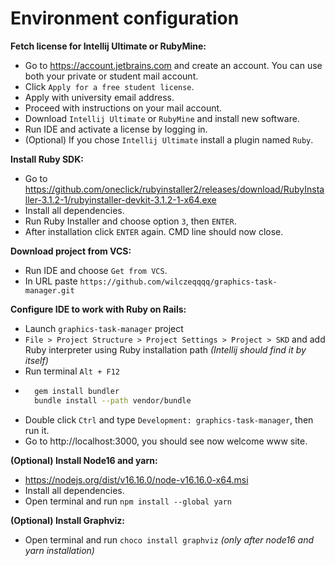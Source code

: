 # Environment configuration

**Fetch license for Intellij Ultimate or RubyMine:**
* Go to https://account.jetbrains.com and create an account. You can use both your private or student mail account.
* Click `Apply for a free student license`.
* Apply with university email address.
* Proceed with instructions on your mail account.
* Download `Intellij Ultimate` or `RubyMine` and install new software.
* Run IDE and activate a license by logging in. 
* (Optional) If you chose `Intellij Ultimate` install a plugin named `Ruby`.

**Install Ruby SDK:**
* Go to https://github.com/oneclick/rubyinstaller2/releases/download/RubyInstaller-3.1.2-1/rubyinstaller-devkit-3.1.2-1-x64.exe
* Install all dependencies.
* Run Ruby Installer and choose option `3`, then `ENTER`.
* After installation click `ENTER` again. CMD line should now close.

**Download project from VCS:**
* Run IDE and choose `Get from VCS`.
* In URL paste `https://github.com/wilczeqqqq/graphics-task-manager.git`


**Configure IDE to work with Ruby on Rails:**
* Launch `graphics-task-manager` project
* `File > Project Structure > Project Settings > Project > SKD` and add Ruby interpreter using Ruby installation path _(Intellij should find it by itself)_
* Run terminal `Alt + F12`
* ```sh
    gem install bundler
    bundle install --path vendor/bundle
    ```
* Double click `Ctrl` and type `Development: graphics-task-manager`, then run it.
* Go to http://localhost:3000, you should see now welcome www site.

**(Optional) Install Node16 and yarn:**
* https://nodejs.org/dist/v16.16.0/node-v16.16.0-x64.msi
* Install all dependencies.
* Open terminal and run `npm install --global yarn`

**(Optional) Install Graphviz:**
* Open terminal and run `choco install graphviz` _(only after node16 and yarn installation)_